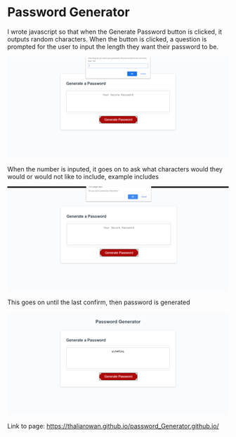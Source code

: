

# Password Generator

I wrote javascript so that when the Generate Password button is clicked, it outputs random characters. When the button is clicked, a question is prompted for the user to input the length they want their password to be.

![](./assets/pg.png)

When the number is inputed, it goes on to ask what characters would they would or would not like to include, example includes

![](./assets/pg2.png)

This goes on until the last confirm, then password is generated

![](./assets/final.png)

Link to page: https://thaliarowan.github.io/password_Generator.github.io/
